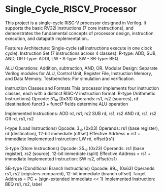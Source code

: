 # Single_Cycle_RISCV_Processor
This project is a single-cycle RISC-V processor designed in Verilog. It supports the basic RV32I instructions (7 core instructions), and demonstrates the fundamental concepts of processor design, instruction execution, and datapath implementation..

Features
Architecture: Single-cycle (all instructions execute in one clock cycle).
Instruction Set (7 instructions across 4 classes):
R-type: ADD, SUB, AND, OR      I-type: ADDI, LW    -    S-type: SW    -    SB-type: BEQ

ALU Operations: Addition, subtraction, AND, OR.
Modular Design: Separate Verilog modules for ALU, Control Unit, Register File, Instruction Memory, and Data Memory.
Testbenches: For simulation and verification.

Instruction Classes and Formats
This processor implements four instruction classes, each with a distinct RISC-V instruction format:
R-type (Arithmetic Instructions)
Opcode: 51₁₀ (0x33)
Operands: rs1, rs2 (sources), rd (destination)
funct3 + funct7 fields determine ALU operation

Implemented Instructions:
ADD rd, rs1, rs2
SUB rd, rs1, rs2
AND rd, rs1, rs2
OR rd, rs1, rs2

I-type (Load Instructions)
Opcode: 3₁₀ (0x03)
Operands: rs1 (base register), rd (destination), 12-bit immediate (offset)
Effective Address = rs1 + immediate
Implemented Instruction:
LW rd, offset(rs1)

S-type (Store Instructions)
Opcode: 35₁₀ (0x23)
Operands: rs1 (base register), rs2 (source), 12-bit immediate (split)
Effective Address = rs1 + immediate
Implemented Instruction:
SW rs2, offset(rs1)

SB-type (Conditional Branch Instructions)
Opcode: 99₁₀ (0x63)
Operands: rs1, rs2 (registers compared), 12-bit immediate (branch offset)
Target Address = PC + (sign-extended immediate << 1)
Implemented Instruction:
BEQ rs1, rs2, label
